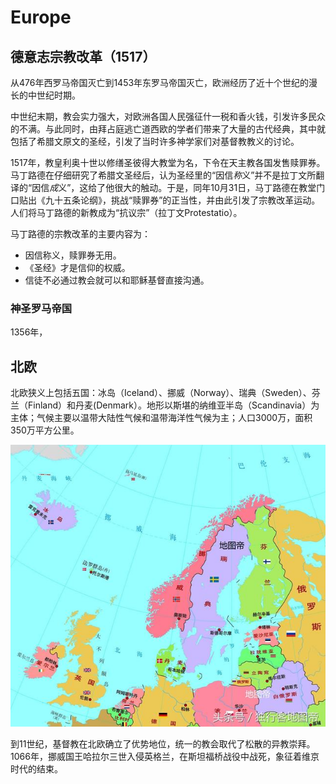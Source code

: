 # Europe

## 德意志宗教改革（1517）
从476年西罗马帝国灭亡到1453年东罗马帝国灭亡，欧洲经历了近十个世纪的漫长的中世纪时期。

中世纪末期，教会实力强大，对欧洲各国人民强征什一税和香火钱，引发许多民众的不满。与此同时，由拜占庭逃亡道西欧的学者们带来了大量的古代经典，其中就包括了希腊文原文的圣经，引发了当时许多神学家们对基督教教义的讨论。

1517年，教皇利奥十世以修缮圣彼得大教堂为名，下令在天主教各国发售赎罪券。马丁路德在仔细研究了希腊文圣经后，认为圣经里的“因信*称*义”并不是拉丁文所翻译的“因信*成*义”，这给了他很大的触动。于是，同年10月31日，马丁路德在教堂门口贴出《九十五条论纲》，挑战“赎罪券”的正当性，并由此引发了宗教改革运动。人们将马丁路德的新教成为“抗议宗”（拉丁文Protestatio）。

马丁路德的宗教改革的主要内容为：
- 因信称义，赎罪券无用。
- 《圣经》才是信仰的权威。
- 信徒不必通过教会就可以和耶稣基督直接沟通。


### 神圣罗马帝国
1356年，

## 北欧
北欧狭义上包括五国：冰岛（Iceland）、挪威（Norway）、瑞典（Sweden）、芬兰（Finland）和丹麦(Denmark）。地形以斯堪的纳维亚半岛（Scandinavia）为主体；气候主要以温带大陆性气候和温带海洋性气候为主；人口3000万，面积350万平方公里。

![North Europe](NorthEurope.jpg)

到11世纪，基督教在北欧确立了优势地位，统一的教会取代了松散的异教崇拜。1066年，挪威国王哈拉尔三世入侵英格兰，在斯坦福桥战役中战死，象征着维京时代的结束。